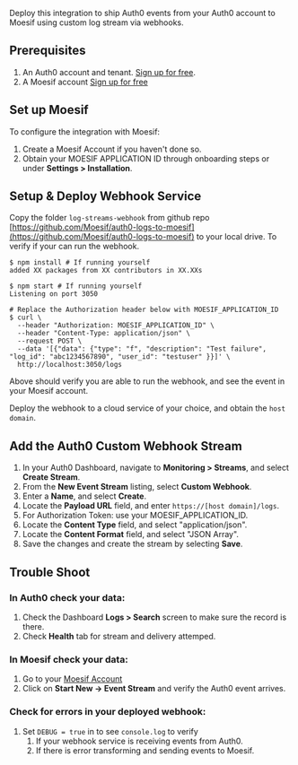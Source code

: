 Deploy this integration to ship Auth0 events from your Auth0 account to Moesif using custom log stream via webhooks.

## Prerequisites

1. An Auth0 account and tenant. [Sign up for free](https://auth0.com/signup).
2. A Moesif account [Sign up for free](https://www.moesif.com)

## Set up Moesif

To configure the integration with Moesif:

1. Create a Moesif Account if you haven't done so.
2. Obtain your MOESIF APPLICATION ID through onboarding steps or under **Settings > Installation**.

## Setup & Deploy Webhook Service

Copy the folder `log-streams-webhook` from github repo [https://github.com/Moesif/auth0-logs-to-moesif](https://github.com/Moesif/auth0-logs-to-moesif) to your local drive. To verify if your can run the webhook.

```shell
$ npm install # If running yourself
added XX packages from XX contributors in XX.XXs

$ npm start # If running yourself
Listening on port 3050

# Replace the Authorization header below with MOESIF_APPLICATION_ID
$ curl \
  --header "Authorization: MOESIF_APPLICATION_ID" \
  --header "Content-Type: application/json" \
  --request POST \
  --data '[{"data": {"type": "f", "description": "Test failure", "log_id": "abc1234567890", "user_id": "testuser" }}]' \
  http://localhost:3050/logs

```

Above should verify you are able to run the webhook, and see the event in your Moesif account.

Deploy the webhook to a cloud service of your choice, and obtain the `host domain`.

## Add the Auth0 Custom Webhook Stream

1. In your Auth0 Dashboard, navigate to **Monitoring > Streams**, and select **Create Stream**.
1. From the **New Event Stream** listing, select **Custom Webhook**.
1. Enter a **Name**, and select **Create**.
1. Locate the **Payload URL** field, and enter `https://[host domain]/logs`.
1. For Authorization Token: use your MOESIF_APPLICATION_ID.
1. Locate the **Content Type** field, and select "application/json".
1. Locate the **Content Format** field, and select "JSON Array".
1. Save the changes and create the stream by selecting **Save**.

## Trouble Shoot

### In Auth0 check your data:

1. Check the Dashboard **Logs > Search** screen to make sure the record is there.
2. Check **Health** tab for stream and delivery attemped.

### In Moesif check your data:

1. Go to your [Moesif Account](http://www.moesif.com)
2. Click on **Start New -> Event Stream** and verify the Auth0 event arrives.

### Check for errors in your deployed webhook:

1. Set `DEBUG = true` in to see `console.log` to verify
   1. If your webhook service is receiving events from Auth0.
   2. If there is error transforming and sending events to Moesif.
